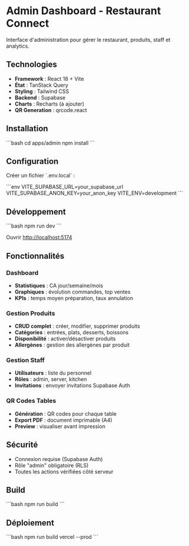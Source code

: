 # Admin Dashboard - Restaurant Connect

Interface d'administration pour gérer le restaurant, produits, staff et analytics.

## Technologies

- **Framework** : React 18 + Vite
- **État** : TanStack Query
- **Styling** : Tailwind CSS
- **Backend** : Supabase
- **Charts** : Recharts (à ajouter)
- **QR Generation** : qrcode.react

## Installation

\`\`\`bash
cd apps/admin
npm install
\`\`\`

## Configuration

Créer un fichier \`.env.local\` :

\`\`\`env
VITE_SUPABASE_URL=your_supabase_url
VITE_SUPABASE_ANON_KEY=your_anon_key
VITE_ENV=development
\`\`\`

## Développement

\`\`\`bash
npm run dev
\`\`\`

Ouvrir [http://localhost:5174](http://localhost:5174)

## Fonctionnalités

### Dashboard
- **Statistiques** : CA jour/semaine/mois
- **Graphiques** : évolution commandes, top ventes
- **KPIs** : temps moyen préparation, taux annulation

### Gestion Produits
- **CRUD complet** : créer, modifier, supprimer produits
- **Catégories** : entrées, plats, desserts, boissons
- **Disponibilité** : activer/désactiver produits
- **Allergènes** : gestion des allergènes par produit

### Gestion Staff
- **Utilisateurs** : liste du personnel
- **Rôles** : admin, server, kitchen
- **Invitations** : envoyer invitations Supabase Auth

### QR Codes Tables
- **Génération** : QR codes pour chaque table
- **Export PDF** : document imprimable (A4)
- **Preview** : visualiser avant impression

## Sécurité

- Connexion requise (Supabase Auth)
- Rôle "admin" obligatoire (RLS)
- Toutes les actions vérifiées côté serveur

## Build

\`\`\`bash
npm run build
\`\`\`

## Déploiement

\`\`\`bash
npm run build
vercel --prod
\`\`\`

